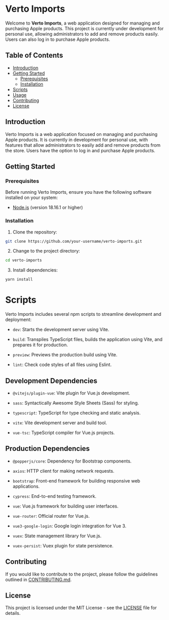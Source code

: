 # Verto Imports

Welcome to **Verto Imports**, a web application designed for managing and purchasing Apple products. This project is currently under development for personal use, allowing administrators to add and remove products easily. Users can also log in to purchase Apple products.

## Table of Contents

- [Introduction](#introduction)
- [Getting Started](#getting-started)
  - [Prerequisites](#prerequisites)
  - [Installation](#installation)
- [Scripts](#scripts)
- [Usage](#usage)
- [Contributing](#contributing)
- [License](#license)

## Introduction

Verto Imports is a web application focused on managing and purchasing Apple products. It is currently in development for personal use, with features that allow administrators to easily add and remove products from the store. Users have the option to log in and purchase Apple products.

## Getting Started

### Prerequisites

Before running Verto Imports, ensure you have the following software installed on your system:

- [Node.js](https://nodejs.org/) (version 18.16.1 or higher)

### Installation

1. Clone the repository:

```bash
git clone https://github.com/your-username/verto-imports.git
```

2. Change to the project directory:

```bash
cd verto-imports
```

3. Install dependencies:

```bash
yarn install
```

# Scripts

Verto Imports includes several npm scripts to streamline development and deployment:

- `dev`: Starts the development server using Vite.

- `build`: Transpiles TypeScript files, builds the application using Vite, and prepares it for production.

- `preview`: Previews the production build using Vite.

- `lint`: Check code styles of all files using Eslint.

## Development Dependencies

- `@vitejs/plugin-vue`: Vite plugin for Vue.js development.

- `sass`: Syntactically Awesome Style Sheets (Sass) for styling.

- `typescript`: TypeScript for type checking and static analysis.

- `vite`: Vite development server and build tool.

- `vue-tsc`: TypeScript compiler for Vue.js projects.

## Production Dependencies

- `@popperjs/core`: Dependency for Bootstrap components.

- `axios`: HTTP client for making network requests.

- `bootstrap`: Front-end framework for building responsive web applications.

- `cypress`: End-to-end testing framework.

- `vue`: Vue.js framework for building user interfaces.

- `vue-router`: Official router for Vue.js.

- `vue3-google-login`: Google login integration for Vue 3.

- `vuex`: State management library for Vue.js.

- `vuex-persist`: Vuex plugin for state persistence.

## Contributing

If you would like to contribute to the project, please follow the guidelines outlined in [CONTRIBUTING.md](CONTRIBUTING.md).

## License

This project is licensed under the MIT License - see the [LICENSE](LICENSE) file for details.

